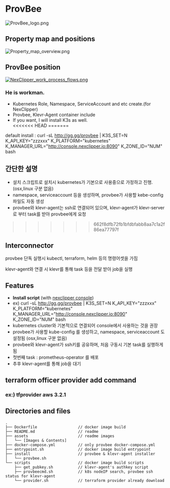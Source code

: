 # ProvBee
![ProvBee_logo.png](https://github.com/NexClipper/provbee/raw/master/assets/ProvBee_logo.png)

## Property map and positions
![Property_map_overview.png](https://github.com/NexClipper/provbee/raw/master/assets/Property_map_overview.png)

## ProvBee position
[![NexClipper_work_process_flows.png](https://raw.githubusercontent.com/NexClipper/provbee/master/assets/NexClipper_work_process_flows.png)](https://www.youtube.com/watch?v=yg-TvT8-qw8)

### He is workman.  
* Kubernetes Role, Namespace, ServiceAccount and etc create.(for NexClipper)  
* Provbee, Klevr-Agent container include  
* If you want, I will install K3s as well.  
<<<<<<< HEAD
=======
    
 default install : curl -sL http://gg.gg/provbee | K3S_SET=N K_API_KEY="zzzxxx" K_PLATFORM="kubernetes" K_MANAGER_URL="http://console.nexclipper.io:8090" K_ZONE_ID="NUM" bash

## 간단한 설명
* 설치 스크립트로 설치시 kubernetes가 기본으로 사용중으로 가정하고 진행.(osx,linux 구분 없음)
* namespace, serviceaccount 등을 생성하며, provbee가 사용할 kebe-config 파일도 자동 생성
* provbee와 klevr-agent는 ssh로 연결되어 있으며, klevr-agent가 klevr-server로 부터 task를 받아 provbee에게 요청
>>>>>>> 662f8dfb72fb1bfdbfabb8aa7c1a2f86ea77797f

## Interconnector
provbee 단독 실행시 kubectl, terraform, helm 등의 명령어셋을 가짐

klevr-agent와 연결 시 klevr를 통해 task 등을 전달 받아 job을 실행

## Features
* **Install script** (with [nexclipper console](https://github.com/NexClipper/nexclipper-server))    
* ex) curl -sL http://gg.gg/provbee | K3S_SET=N K_API_KEY="zzzxxx" K_PLATFORM="kubernetes" K_MANAGER_URL="http://console.nexclipper.io:8090" K_ZONE_ID="NUM" bash
* kubernetes cluster와 기본적으로 연결되어 console에서 사용하는 것을 권장
* provbee가 사용할 kube-config 를 생성하고, namespace, serviceaccount 도 설정됨 (osx,linux 구분 없음)
* provbee와 klevr-agent가 ssh키를 공유하며, 처음 구동시 기본 task를 실행하게 됨
* 첫번째 task : prometheus-operator 를 배포
* 추후 klevr-agent를 통해 job을 대기

## terraform officer provider add command
### ex:) tfprovider aws 3.2.1

## Directories and files
```
.
├── Dockerfile                  // docker image build
├── README.md                   // readme 
├── assets                      // readme images
│   └── [Images & Contents]
├── docker-compose.yml          // only provbee docker-compose.yml
├── entrypoint.sh               // docker image build entrypoint
├── install                     // provbee & klevr-agent installer
│   └── provbee.sh
└── scripts                     // docker image build scripts
    ├── get_pubkey.sh           // klevr-agent's authkey script
    ├── provbeecmd.sh           // k8s nodeIP search, provbee ssh status for klevr-agent
    └── provider.sh             // terraform provider already download
```